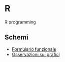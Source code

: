 # R
R programming

## Schemi
- [Formulario funzionale](Formulario_funzionale.md)
- [Osservazioni sui grafici](Osservazioni_grafici.md)
